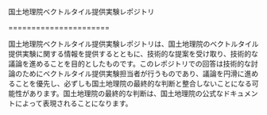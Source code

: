 国土地理院ベクトルタイル提供実験レポジトリ

======================

国土地理院ベクトルタイル提供実験レポジトリは、国土地理院のベクトルタイル提供実験に関する情報を提供するとともに、技術的な提案を受け取り、技術的な議論を進めることを目的としたものです。このレポジトリでの回答は技術的な討論のためにベクトルタイル提供実験担当者が行うものであり、議論を円滑に進めることを優先し、必ずしも国土地理院の最終的な判断と整合しないことになる可能性があります。国土地理院の最終的な判断は、国土地理院の公式なドキュメントによって表現されることになります。
